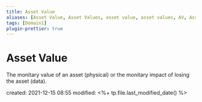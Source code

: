 ```yaml
---
title: Asset Value
aliases: [Asset Value, Asset Values, asset value, asset values, AV, Asset Valuation, asset valuation]
tags: [Domain1]
plugin-prettier: true
---
```


# Asset Value

The monitary value of an asset (physical) or the monitary impact of losing the asset (data).

created: 2021-12-15 08:55
modified: <%+ tp.file.last_modified_date() %>
